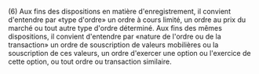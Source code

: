 (6) Aux fins des dispositions en matière d'enregistrement, il convient d'entendre par «type d'ordre» un ordre à cours limité, un ordre au prix du marché ou tout autre type d'ordre déterminé. Aux fins des mêmes dispositions, il convient d'entendre par «nature de l'ordre ou de la transaction» un ordre de souscription de valeurs mobilières ou la souscription de ces valeurs, un ordre d'exercer une option ou l'exercice de cette option, ou tout ordre ou transaction similaire.